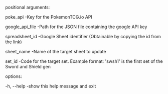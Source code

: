 positional arguments:

  poke_api         -Key for the PokemonTCG.io API
  
  google_api_file  -Path for the JSON file containing the google API key
  
  spreadsheet_id    -Google Sheet identifier (Obtainable by copying the id from the link)
  
  sheet_name        -Name of the target sheet to update
  
  set_id            -Code for the target set. Example format: 'swsh1' is the first set of the Sword and Shield gen

options:

  -h, --help       -show this help message and exit
